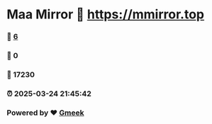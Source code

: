 # Maa Mirror :link: https://mmirror.top 
### :page_facing_up: [6](https://mmirror.top/tag.html) 
### :speech_balloon: 0 
### :hibiscus: 17230 
### :alarm_clock: 2025-03-24 21:45:42 
### Powered by :heart: [Gmeek](https://github.com/Meekdai/Gmeek)
